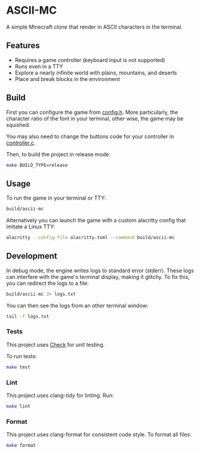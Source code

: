 # ASCII-MC

A simple Minecraft clone that render in ASCII characters in the terminal.

## Features

- Requires a game controller (keyboard input is not supported)
- Runs even in a TTY
- Explore a nearly infinite world with plains, mountains, and deserts
- Place and break blocks in the environment

## Build

First you can configure the game from [config.h](./src/config.h). More
particularly, the character ratio of the font in your terminal, other wise, the
game may be squished.

You may also need to change the buttons code for your controller in
[controller.c](./src/controller.c).

Then, to build the project in release mode:

```sh
make BUILD_TYPE=release
```

## Usage

To run the game in your terminal or TTY:

```sh
build/ascii-mc
```

Alternatively you can launch the game with a custom alacritty config that
imitate a Linux TTY:

```sh
alacritty --config-file alacritty.toml --command build/ascii-mc
```

## Development

In debug mode, the engine writes logs to standard error (stderr). These logs can
interfere with the game's terminal display, making it glitchy. To fix this, you
can redirect the logs to a file:

```sh
build/ascii-mc 2> logs.txt
```

You can then see the logs from an other terminal window:

```sh
tail -f logs.txt
```

### Tests

This project uses [Check](https://libcheck.github.io/check/) for unit testing.

To run tests:

```sh
make test
```

### Lint

This project uses clang-tidy for linting. Run:

```sh
make lint
```

### Format

This project uses clang-format for consistent code style. To format all files:

```sh
make format
```
